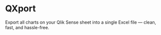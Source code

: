 # QXport
Export all charts on your Qlik Sense sheet into a single Excel file — clean, fast, and hassle-free.
